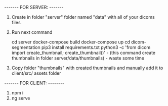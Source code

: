 ------- FOR SERVER: -------

1. Create in folder "server" folder named "data" with all of your dicoms files 
2. Run next command 

    cd server
    docker-compose build
    docker-compose up
    cd dicom-segmentation
    pip3 install requirements.txt
    python3 -c 'from dicom import create_thumbnail; create_thumbnail()'  - (this command create thumbnails in folder server/data/thumbnails) - waste some time

3.  Copy folder "thumbnails" with created thumbnails and manually add it to client/src/      assets folder

------- FOR CLIENT: --------

1. npm i
2. ng serve
